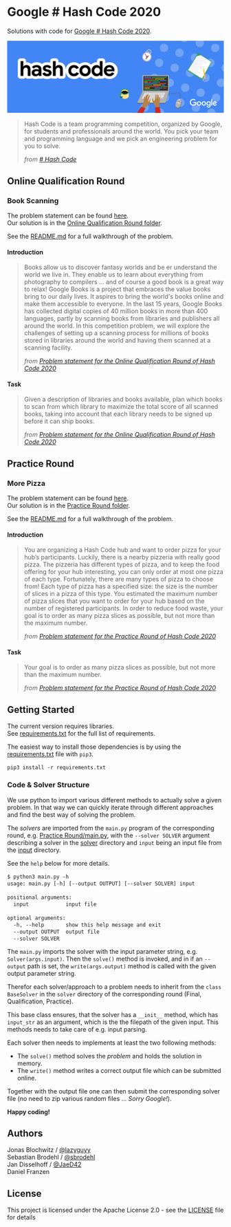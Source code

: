 # Google \# Hash Code 2020

Solutions with code for [Google \# Hash Code 2020](https://codingcompetitions.withgoogle.com/hashcode).

![Hash Code 2020 Banner](HashCode2020.png)

> Hash Code is a team programming competition, organized by Google, for students and professionals around the world.
> You pick your team and programming language and we pick an engineering problem for you to solve.
>
> _from [\# Hash Code](https://codingcompetitions.withgoogle.com/hashcode)_

## Online Qualification Round

### Book Scanning

The problem statement can be found [here](Online%20Qualification%20Round/hashcode_2020_online_qualification_round.pdf).  
Our solution is in the [Online Qualification Round folder](Online%20Qualification%20Round).

See the [README.md](Online%20Qualification%20Round/README.md) for a full walkthrough of the problem.

#### Introduction

> Books allow us to discover fantasy worlds and be er understand the world we live in.
  They enable us to learn about everything from photography to compilers ... and of
  course a good book is a great way to relax!
  Google Books is a project that embraces the value books bring to our daily lives.
  It aspires to bring the world's books online and make them accessible to everyone. In the
  last 15 years, Google Books has collected digital copies of 40 million books in more
  than 400 languages, partly by scanning books from libraries and publishers all around
  the world.
  In this competition problem, we will explore the challenges of setting up a scanning
  process for millions of books stored in libraries around the world and having them
  scanned at a scanning facility.
>
> _from [Problem statement for the Online Qualification Round of Hash Code 2020](Online%20Qualification%20Round/hashcode_2020_online_qualification_round.pdf)_

#### Task

> Given a description of libraries and books available, plan which books to scan from
  which library to maximize the total score of all scanned books, taking into account that
  each library needs to be signed up before it can ship books.
>
> _from [Problem statement for the Online Qualification Round of Hash Code 2020](Online%20Qualification%20Round/hashcode_2020_online_qualification_round.pdf)_

## Practice Round

### More Pizza

The problem statement can be found [here](Practice%20Round/practice_problem.pdf).  
Our solution is in the [Practice Round folder](Practice%20Round).

See the [README.md](Practice%20Round/README.md) for a full walkthrough of the problem.

#### Introduction

> You are organizing a Hash Code hub and want to order pizza for your hub’s participants.
> Luckily, there is a nearby pizzeria with really good pizza.
> The pizzeria has different types of pizza, and to keep the food offering for your hub interesting, you can only order at most one pizza of each type.
> Fortunately, there are many types of pizza to choose from!
> Each type of pizza has a specified size: the size is the number of slices in a pizza of this type.
> You estimated the maximum number of pizza slices that you want to order for your hub based on the number of registered participants.
> In order to reduce food waste, your goal is to order as many pizza slices as possible, but not more than the maximum number.
>
> _from [Problem statement for the Practice Round of Hash Code 2020](Practice%20Round/practice_problem.pdf)_

#### Task

> Your goal is to order as many pizza slices as possible, but not more than the maximum number.
>
> _from [Problem statement for the Practice Round of Hash Code 2020](Practice%20Round/practice_problem.pdf)_

## Getting Started

The current version requires libraries.  
See [requirements.txt](requirements.txt) for the full list of requirements.

The easiest way to install those dependencies is by using the [requirements.txt](requirements.txt) file with `pip3`.
```shell
pip3 install -r requirements.txt
```

### Code \& Solver Structure

We use python to import various different methods to actually solve a given problem.
In that way we can quickly iterate through different approaches and find the best way of solving the problem.

The _solvers_ are imported from the `main.py` program of the corresponding round,
e.g. [Practice Round/main.py](Practice%20Round/main.py),
with the `--solver SOLVER` argument describing a solver in the [solver](Practice%20Round/solver) directory
and `input` being an input file from the [input](Practice%20Round/input) directory.

See the `help` below for more details.

```shell
$ python3 main.py -h
usage: main.py [-h] [--output OUTPUT] [--solver SOLVER] input

positional arguments:
  input            input file

optional arguments:
  -h, --help       show this help message and exit
  --output OUTPUT  output file
  --solver SOLVER
```

The `main.py` imports the solver with the input parameter string, e.g. `Solver(args.input)`.
Then the `solve()` method is invoked, and in if an `--output` path is set,
the `write(args.output)` method is called with the given output parameter string.

Therefor each solver/approach to a problem needs to inherit from the `class BaseSolver`
in the `solver` directory of the corresponding round (Final, Qualification, Practice).

This base class ensures, that the solver has a `__init__` method, which has `input_str` as an argument,
which is the the filepath of the given input.
This methods needs to take care of e.g. input parsing.

Each solver then needs to implements at least the two following methods:

- The `solve()` method solves the *problem* and holds the solution in memory.  
- The `write()` method writes a correct output file which can be submitted
online.

Together with the output file one can then submit the corresponding solver file
(no need to zip various random files ... *Sorry Google!*).
  
**Happy coding!**

## Authors

Jonas Blochwitz / [@lazyguyy](https://github.com/lazyguyy)  
Sebastian Brodehl / [@sbrodehl](https://github.com/sbrodehl)  
Jan Disselhoff / [@JaeD42](https://github.com/JaeD42)  
Daniel Franzen

## License

This project is licensed under the Apache License 2.0 - see the [LICENSE](LICENSE) file for details
